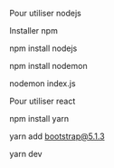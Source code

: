 Pour utiliser nodejs

Installer npm

npm install nodejs

npm install nodemon

nodemon index.js


Pour utiliser react

npm install yarn

yarn add bootstrap@5.1.3

yarn dev 




